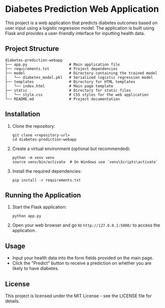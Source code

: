 # Diabetes Prediction Web Application

This project is a web application that predicts diabetes outcomes based on user input using a logistic regression model. The application is built using Flask and provides a user-friendly interface for inputting health data.

## Project Structure

```
diabetes-prediction-webapp
├── app.py                   # Main application file
├── requirements.txt         # Project dependencies
├── model                    # Directory containing the trained model
│   └── diabetes_model.pkl   # Serialized logistic regression model
├── templates                # Directory for HTML templates
│   └── index.html           # Main page template
├── static                   # Directory for static files
│   └── style.css            # CSS styles for the web application
└── README.md                # Project documentation
```

## Installation

1. Clone the repository:
   ```
   git clone <repository-url>
   cd diabetes-prediction-webapp
   ```

2. Create a virtual environment (optional but recommended):
   ```
   python -m venv venv
   source venv/bin/activate  # On Windows use `venv\Scripts\activate`
   ```

3. Install the required dependencies:
   ```
   pip install -r requirements.txt
   ```

## Running the Application

1. Start the Flask application:
   ```
   python app.py
   ```

2. Open your web browser and go to `http://127.0.0.1:5000/` to access the application.

## Usage

- Input your health data into the form fields provided on the main page.
- Click the "Predict" button to receive a prediction on whether you are likely to have diabetes.

## License

This project is licensed under the MIT License - see the LICENSE file for details.